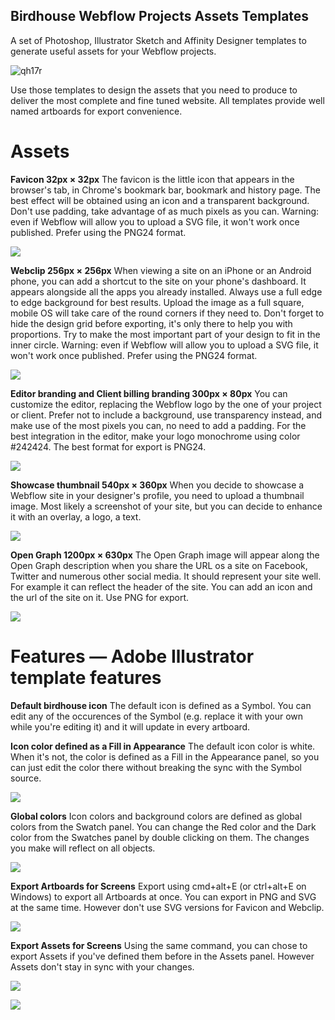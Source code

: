 ## Birdhouse Webflow Projects Assets Templates
A set of Photoshop, Illustrator Sketch and Affinity Designer templates to generate useful assets for your Webflow projects.

![qh17r](https://cloud.githubusercontent.com/assets/3494919/24807855/25c4e044-1bba-11e7-9e8d-8a8140846263.jpg)

Use those templates to design the assets that you need to produce to deliver the most complete and fine tuned website. All templates provide well named artboards for export convenience.

# Assets

**Favicon 32px × 32px**
The favicon is the little icon that appears in the browser's tab, in Chrome's bookmark bar, bookmark and history page. The best effect will be obtained using an icon and a transparent background. Don't use padding, take advantage of as much pixels as you can. Warning: even if Webflow will allow you to upload a SVG file, it won't work once published. Prefer using the PNG24 format.

![](http://uploads.webflow.com/58e65779839dc1c36f5d3414/58e79c3e7b4b4430dc0a48c0_fav-illus.jpg)

**Webclip 256px × 256px**
When viewing a site on an iPhone or an Android phone, you can add a shortcut to the site on your phone's dashboard. It appears alongside all the apps you already installed. Always use a full edge to edge background for best results. Upload the image as a full square, mobile OS will take care of the round corners if they need to. Don't forget to hide the design grid before exporting, it's only there to help you with proportions. Try to make the most important part of your design to fit in the inner circle. Warning: even if Webflow will allow you to upload a SVG file, it won't work once published. Prefer using the PNG24 format.

![](http://uploads.webflow.com/58e65779839dc1c36f5d3414/58e79c3e82a04e49d7b4e2f8_webclip-illus.jpg)

**Editor branding and Client billing branding 300px × 80px**
You can customize the editor, replacing the Webflow logo by the one of your project or client. Prefer not to include a background, use transparency instead, and make use of the most pixels you can, no need to add a padding. For the best integration in the editor, make your logo monochrome using color #242424. The best format for export is PNG24.

![](http://uploads.webflow.com/58e65779839dc1c36f5d3414/58e79c3d91058818ccdf8c98_branding-illus.jpg)

**Showcase thumbnail 540px × 360px**
When you decide to showcase a Webflow site in your designer's profile, you need to upload a thumbnail image. Most likely a screenshot of your site, but you can decide to enhance it with an overlay, a logo, a text.

![](http://uploads.webflow.com/58e65779839dc1c36f5d3414/58e79c3e82a04e49d7b4e2f7_showcase-illus.jpg)

**Open Graph 1200px × 630px**
The Open Graph image will appear along the Open Graph description when you share the URL os a site on Facebook, Twitter and numerous other social media. It should represent your site well. For example it can reflect the header of the site. You can add an icon and the url of the site on it. Use PNG for export.

![](http://uploads.webflow.com/58e65779839dc1c36f5d3414/58e79c3ea3841130fdf60b8f_og-illus.jpg)

# Features — Adobe Illustrator template features

**Default birdhouse icon**
The default icon is defined as a Symbol. You can edit any of the occurences of the Symbol (e.g. replace it with your own while you're editing it) and it will update in every artboard.

**Icon color defined as a Fill in Appearance**
The default icon color is white. When it's not, the color is defined as a Fill in the Appearance panel, so you can just edit the color there without breaking the sync with the Symbol source.

![](http://uploads.webflow.com/58e65779839dc1c36f5d3414/58e7a33291058818ccdf9015_Sym-%26-appearance.jpg)

**Global colors**
Icon colors and background colors are defined as global colors from the Swatch panel. You can change the Red color and the Dark color from the Swatches panel by double clicking on them. The changes you make will reflect on all objects.

![](http://uploads.webflow.com/58e65779839dc1c36f5d3414/58e7a08f82a04e49d7b4e6b0_global%20colors.gif)

**Export Artboards for Screens**
Export using cmd+alt+E (or ctrl+alt+E on Windows) to export all Artboards at once. You can export in PNG and SVG at the same time. However don't use SVG versions for Favicon and Webclip.

![](http://uploads.webflow.com/58e65779839dc1c36f5d3414/58e7a5faefca8671f6129b16_ckl0q.jpg)

**Export Assets for Screens**
Using the same command, you can chose to export Assets if you've defined them before in the Assets panel. However Assets don't stay in sync with your changes.

![](http://uploads.webflow.com/58e65779839dc1c36f5d3414/58e7a778b646180f44d54290_assets-panel.jpg)

![](http://uploads.webflow.com/58e65779839dc1c36f5d3414/58e7a5e382a04e49d7b4e9c0_dn3np.jpg)


